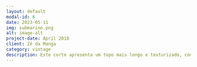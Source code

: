 ```yaml
---
layout: default
modal-id: 6
date: 2023-05-11
img: submarine.png
alt: image-alt
project-date: April 2018
client: Zé da Manga
category: vintage
description: Este corte apresenta um topo mais longo e texturizado, combinado com laterais aparadas. A característica principal é a franja mais longa, que pode ser penteada para frente ou lateralmente, adicionando um toque de estilo e mistério ao visual. É uma opção moderna e despojada que permite experimentar diferentes estilos de penteados.
---
```

